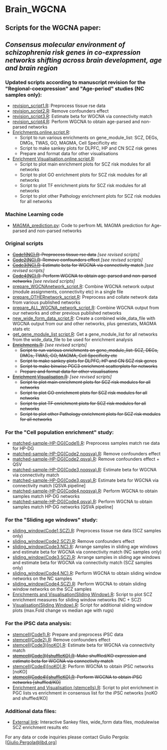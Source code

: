 # Brain_WGCNA
## Scripts for the WGCNA paper: 
## *Consensus molecular environment of schizophrenia risk genes in co-expression networks shifting across brain development, age and brain region*

### Updated scripts according to manuscript revision for the "Regional-coexpression" and "Age-period" studies (NC samples only):
* [revision_script1.R](revision/preprocess/revision_script1.R): Preprocess tissue rse data
* [revision_script2.R](revision/preprocess/revision_script2.R): Remove confounders effect
* [revision_script3.R](revision/preprocess/revision_script3.R): Estimate beta for WGCNA via connectivity match
* [revision_script4.R](revision/preprocess/revision_script4.R): Perform WGCNA to obtain age-parsed and non-parsed networks 
* [Enrichments.online.script.R](revision/enrich_and_plot/Enrichments.online.script.R):
  - Script to run various enrichments on gene_module_list: SCZ, DEGs, DMGs, TWAS, GO, MAGMA, Cell Specificity etc
  - Script to make sankey plots for DLPFC, HP and CN SCZ risk genes
  - Prepare and format data for other visualisations
* [Enrichment Visualisation.online.script.R](revision/enrich_and_plot/Enrichment%20Visualisation.online.script.R): 
  - Script to plot main enrichment plots for SCZ risk modules for all networks
  - Script to plot GO enrichment plots for SCZ risk modules for all networks
  - Script to plot TF enrichment plots for SCZ risk modules for all networks
  - Script to plot other Pathology enrichment plots for SCZ risk modules for all networks

### Machine Learning code
* [MAGMA_prediction.py](MLcode/MAGMA_prediction.py): Code to perfrom ML MAGMA prediction for Age-parsed and non-parsed networks

### Original scripts 
* ~~[Code1(NC).R](preprocess/Code1(NC).R): Preprocess tissue rse data~~     *[see revised scripts]*
* ~~[Code2(NC).R](preprocess/Code2(NC).R): Remove confounders effect~~      *[see revised scripts]*
* ~~[Code3(NC).R](preprocess/Code3(NC).R): Estimate beta for WGCNA via connectivity match~~     *[see revised scripts]*
* ~~[Code4(NC).R](preprocess/Code4(NC).R): Perform WGCNA to obtain age-parsed and non-parsed networks~~     *[see revised scripts]*
* [prepare_WGCNAnetwork_script.R](combine/prepare_WGCNAnetwork_script.R): Combine WGCNA network output (module assignments, connectivity etc) in a single file
* [prepare_OTHERnetwork_script.R](combine/prepare_OTHERnetwork_script.R): Preprocess and collate network data from various published networks
* [prepare_ALL_WGCNA_network_script.R](combine/prepare_ALL_WGCNA_network_script.R): Combine WGCNA output from our networks and other previous published networks
* [new_wide_form_data_script.R](combine/new_wide_form_data_script.R): Create a combined wide_data_file with WGCNA output from our and other networks, plus genestats, MAGMA stats etc
* [get_gene_module_list script.R](combine/get_gene_module_list%20script.R): Get a gene_module_list for all networks from the wide_data_file to be used for enrichment analysis
* ~~[Enrichments.R](enrich_and_plot/Enrichments.R):~~    *[see revised scripts]*
  - ~~Script to run various enrichments on gene_module_list: SCZ, DEGs, DMGs, TWAS, GO, MAGMA, Cell Specificity etc~~
  - ~~Script to make sankey plots for DLPFC, HP and CN SCZ risk genes~~
  - ~~Script to make binwise PGC3 enrichment scatterplots for networks~~
  - ~~Prepare and format data for other visualisations~~
* ~~[Enrichment Visualisation.R](enrich_and_plot/Enrichment%20Visualisation.R):~~    *[see revised scripts]*
  - ~~Script to plot main enrichment plots for SCZ risk modules for all networks~~
  - ~~Script to plot GO enrichment plots for SCZ risk modules for all networks~~
  - ~~Script to plot TF enrichment plots for SCZ risk modules for all networks~~
  - ~~Script to plot other Pathology enrichment plots for SCZ risk modules for all networks~~


### For the "Cell population enrichment" study:
* [matched-sample-HP-DG(Code1).R](cell_population_enrichment/matched-sample-HP-DG(Code1).R): Preprocess samples match rse data for HP-DG
* [matched-sample-HP-DG(Code2,noqsva).R](cell_population_enrichment/matched-sample-HP-DG(Code2%2Cnoqsva).R): Remove confounders effect
* [matched-sample-HP-DG(Code2,qsva).R](cell_population_enrichment/matched-sample-HP-DG(Code2%2Cqsva).R):  Remove confounders effect + QSV
* [matched-sample-HP-DG(Code3,noqsva).R](cell_population_enrichment/matched-sample-HP-DG(Code3%2Cnoqsva).R): Estimate beta for WGCNA via connectivity match 
* [matched-sample-HP-DG(Code3,qsva).R](cell_population_enrichment/matched-sample-HP-DG(Code3%2Cqsva).R): Estimate beta for WGCNA via connectivity match [QSVA pipeline]
* [matched-sample-HP-DG(Code4,noqsva).R](cell_population_enrichment/matched-sample-HP-DG(Code4%2Cnoqsva).R): Perform WGCNA to obtain samples match HP-DG networks
* [matched-sample-HP-DG(Code4,qsva).R](cell_population_enrichment/matched-sample-HP-DG(Code4%2Cqsva).R): Perform WGCNA to obtain samples match HP-DG networks [QSVA pipeline]


### For the "Sliding age windows" study:
* [sliding_window(Code1,SCZ).R](sliding_windows/sliding_window(Code1%2CSCZ).R): Preprocess tissue rse data (SCZ samples only)
* [sliding_window(Code2,SCZ).R](sliding_windows/sliding_window(Code2%2CSCZ).R): Remove confounders effect
* [sliding_window(Code3,NC).R](sliding_windows/sliding_window(Code3%2CNC).R): Arrange samples in sliding age windows and estimate beta for WGCNA via connectivity match (NC samples only)
* [sliding_window(Code3,SCZ).R](sliding_windows/sliding_window(Code3%2CSCZ).R): Arrange samples in sliding age windows and estimate beta for WGCNA via connectivity match (SCZ samples only)
* [sliding_window(Code4,NC).R](sliding_windows/sliding_window(Code4%2CNC).R): Perform WGCNA to obtain sliding window networks on the NC samples
* [sliding_window(Code4,SCZ).R](sliding_windows/sliding_window(Code4%2CSCZ).R): Perform WGCNA to obtain sliding window networks on the SCZ samples
* [Enrichments and Visualisation(Sliding Window).R](sliding_windows/enrich_and_plot/Enrichments%20and%20Visualisation(Sliding%20Window).R): Script to plot SCZ enrichment measures for sliding window networks (NC + SCZ)
* [Visualisation(Sliding Window).R](sliding_windows/enrich_and_plot/Visualisation(Sliding%20Window).R): Script for additional sliding window plots (max.Fold change vs median age with rugs)


### For the iPSC data analysis:
* [stemcell(Code1).R](stemcells/stemcell(Code1).R): Prepare and preprocess iPSC data
* [stemcell(Code2).R](stemcells/stemcell(Code2).R): Remove confounders effect
* [stemcell(Code3)[noKO].R](stemcells/stemcell(Code3)%5BnoKO%5D.R): Estimate beta for WGCNA via connectivity match
* ~~[stemcell(Code3)[shuffleKO].R](stemcells/stemcell(Code3)%5BshuffleKO%5D.R): Make shuffled/KO expression and estimate beta for WGCNA via connectivity match~~
* [stemcell(Code4)[noKO].R](stemcells/stemcell(Code4)%5BnoKO%5D.R): Perform WGCNA to obtain iPSC networks [noKO]
* ~~[stemcell(Code4)[shuffleKO].R](stemcells/stemcell(Code4)%5BshuffleKO%5D.R): Perform WGCNA to obtain iPSC networks [shuffled/KO]~~
* [Enrichment and Visualisation (stemcells).R](stemcells/enrich_and_plot/Enrichment%20and%20Visualisation%20(stemcells).R): Script to plot enrichment in PGC lists vs enrichment in consensus list for the iPSC networks [noKO and shuffled/KO]



### Additional data files:
* [External link](https://nets.libd.org/age_wgcna/): Interactive Sankey files, wide_form data files, modulewise SCZ enrichment results etc

For any data or code inquiries please contact Giulio Pergola: [Giulio.Pergola@libd.org]
